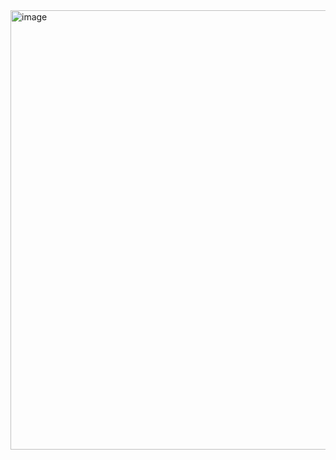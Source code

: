 <img width="876" height="703" alt="image" src="https://github.com/user-attachments/assets/eb28f8b5-a185-4194-be25-9e30579a16d2" />
